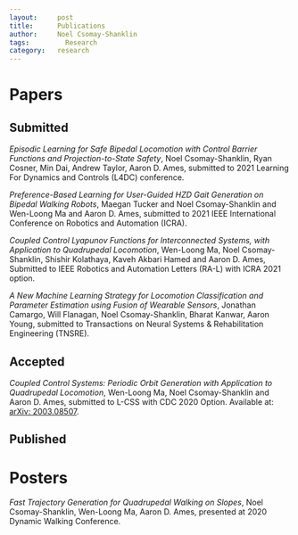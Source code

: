 ```yaml
---
layout:     post
title:      Publications
author:     Noel Csomay-Shanklin
tags: 		  Research
category:   research
---
```

# Papers 
## Submitted 
*Episodic Learning for Safe Bipedal Locomotion with Control Barrier Functions and Projection-to-State Safety*, Noel Csomay-Shanklin, Ryan Cosner, Min Dai, Andrew Taylor, Aaron D. Ames, submitted to 2021 Learning For Dynamics and Controls (L4DC) conference.

*Preference-Based Learning for User-Guided HZD Gait Generation on Bipedal Walking Robots*, Maegan Tucker and Noel Csomay-Shanklin and Wen-Loong Ma and Aaron D. Ames, submitted to 2021 IEEE International Conference on Robotics and Automation (ICRA).

*Coupled Control Lyapunov Functions for Interconnected Systems, with Application to Quadrupedal Locomotion*, Wen-Loong Ma, Noel Csomay-Shanklin, Shishir Kolathaya, Kaveh Akbari Hamed and Aaron D. Ames, Submitted to IEEE Robotics and Automation Letters (RA-L) with ICRA 2021 option. 

*A New Machine Learning Strategy for Locomotion Classification and Parameter Estimation using Fusion of Wearable Sensors*, Jonathan Camargo, Will Flanagan, Noel Csomay-Shanklin, Bharat Kanwar, Aaron Young, submitted to  Transactions on Neural Systems & Rehabilitation Engineering (TNSRE).

## Accepted
*Coupled Control Systems: Periodic Orbit Generation with Application to Quadrupedal Locomotion*, Wen-Loong Ma,  Noel Csomay-Shanklin and Aaron D. Ames, submitted to L-CSS with CDC 2020 Option. Available at: [arXiv: 2003.08507](https://arxiv.org/abs/2003.08507).

## Published
<script src="https://bibbase.org/show?bib=https%3A%2F%2Fapi.zotero.org%2Fusers%2F5612529%2Fcollections%2FDGS34TEY%2Fitems%3Fkey%3DaiprMlXOSKe71AbbxNPHHfe7%26format%3Dbibtex%26limit%3D100&jsonp=1"></script> 

# Posters
*Fast Trajectory Generation for Quadrupedal Walking on Slopes*, Noel Csomay-Shanklin, Wen-Loong Ma, Aaron D. Ames, presented at 2020 Dynamic Walking Conference.
